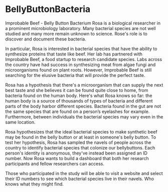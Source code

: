 # BellyButtonBacteria

Improbable Beef - Belly Button Bacterium
Rosa is a biological researcher in a prominent microbiology laboratory. Many bacterial species are not well studied and many more remain unknown to science. Rose's role is to discover and document these bacteria.

In particular, Rosa is interested in bacterial species that have the ability to synthesize proteins that taste like beef. Her lab has partnered with Improbable Beef, a food startup to research candidate species. Labs across the country have had success in synthesizing meat from algae fungi and microorganisms found on plant roots. However, Improbable Beef is still searching for the elusive bacteria that will provide the perfect taste.

Rosa has a hypothesis that there's a microorganism that can supply the next best taste and she believes it can be found quite close to home, from bacteria found on the human body. Here's what Rosa knows so far: the human body is a source of thousands of types of bacteria and different parts of the body harbor different species. Bacteria found in the gut are not the same species that are found on a person’s eyelashes for example. Furthermore, between individuals the bacterial species may vary even in the same location.

Rosa hypothesizes that the ideal bacterial species to make synthetic beef may be found in the belly button or at least in someone's belly button. To test her hypothesis, Rosa has sampled the navels of people across the country to identify bacterial species that colonize our bellybuttons. Each person's identity is anonymous, they've instead been assigned an ID number. Now Rosa wants to build a dashboard that both her research participants and fellow researchers can access.

Those who participated in the study will be able to visit a website and select their ID numbers to see which bacterial species live in their navels. Who knows what they might find.
